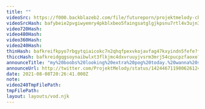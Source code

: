 ```yaml
---
title: ""
videoSrc: https://f000.backblazeb2.com/file/futureporn/projektmelody-chaturbate-2021-08-08.mp4
videoSrcHash: bafybeie2pvgiwyemry4pkblxbeo5faingsatglgjkpsnu7rtl4v3ujn3h4?filename=projektmelody%25202021-08-08%252020_42-projektmelody.mp4
video720Hash: 
video480Hash: 
video360Hash: 
video240Hash: 
thinHash: bafkreifkpyo7rbgytqiaicokc7n2qhqfpexvkojavfag47kxyindn5fefe?filename=20210808T202641Z_thin.jpg
thiccHash: bafkreidgqgsoynaibwlxt3flkjmc4dxvruuyjvsrm3mrj54cpucpzfaoxe?filename=20210808T202641Z_thicc.jpg
announceTitle: "my%20boobs%20looking%20extra%20pog%20today.%20wanna%20see%3F%3F"
announceUrl: http://twitter.com/ProjektMelody/status/1424467119006261249
date: 2021-08-08T20:26:41.000Z
note: 
video240TmpFilePath: 
tmpFilePath: 
layout: layouts/vod.njk
---
```

